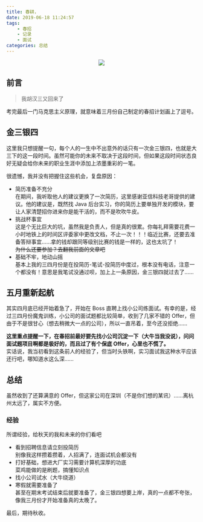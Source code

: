 ```yaml
---
title: 春耕，
date: 2019-06-18 11:24:57
tags:
    - 春招
    - 记录
    - 面试
categories: 总结
---
```


<p align="center">
<img src="https://yiyun-1253940215.cos.ap-shanghai.myqcloud.com/20190618112410.jpeg" class="full-image"/>
</p>

## 前言
> 我胡汉三又回来了

考完最后一门马克思主义原理，就意味着三月份自己制定的春招计划画上了逗号。

<!--more-->

## 金三银四
这里我只想提醒一句，每个人的一生中不出意外的话只有一次金三银四，也就是大三下的这一段时间。虽然可能你的未来不取决于这段时间，但如果这段时间状态良好无疑会给你未来的职业生涯中添加上浓墨重彩的一笔。

很遗憾，我并没有把握住这些机会，复盘原因：
- 简历准备不充分  
在期间，我听取他人的建议更换了一次简历，这里感谢亚信科技老哥提供的建议。他的建议是，既然找 Java 后台实习，你的简历上要单独开发的模块，要让人家清楚招你进来你是能干活的，而不是吹吹牛皮。
- 挑战杯事宜  
这是个无比巨大的坑，虽然我是负责人，但是真的很累。你每礼拜需要花费一小时地铁上的时间区评委家中更改文档，不止一次！！！临近比赛，还要去准备答辩事宜……拿的钱却跟同等级别比赛的钱是一样的，这也太坑了！  
~~为什么还要参加？去翻我前面的文章吧~~
- 基础不牢，地动山摇  
基本上我的三四月份是在投简历-笔试-投简历中度过，根本没有电话，注意一个都没有！意思是我笔试没通过呗，加上上一条原因，金三银四就过去了……

## 五月重新起航
其实四月底已经开始着急了，开始在 Boss 直聘上找小公司练面试。有幸的是，经过三四月份魔鬼训练，小公司的面试题都比较简单，收到了几家不错的 Offer，但由于不是很甘心（想去稍微大一点的公司），所以一直吊着，至今还没拒绝……

**这里重点提醒一下，在春招前最好要先找小公司沉淀一下（大牛当我没说），问问面试题项目啊都是极好的，而且过了有个保底 Offer，心里也不慌了。**   
实话说，我当初看到这条前人的经验了，但当时头铁啊，实习面试我这种水平应该还行吧，哪知道水这么深……

## 总结
虽然收到了还算满意的 Offer，但这家公司在深圳（不是你们想的某讯）……离杭州太远了，属实不方便。

### 经验
所谓经验，给秋天的我和未来的你们看吧
- 看到招聘信息请立刻投简历  
别像我这样攒着攒着，人招满了，连面试机会都没有
- 打好基础，想进大厂实习需要计算机深厚的功底  
菜鸡能做的是刷题，搞懂知识点 
- 找小公司试水（大牛绕道）
- 寒假就需要准备了  
甚至在期末考试结束后就要准备了，金三银四想要上岸，真的一点都不夸张，像我三月份才开始准备真的太晚了。

最后，期待秋收。